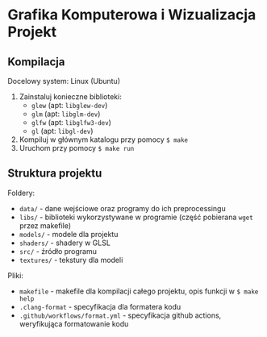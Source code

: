 # Grafika Komputerowa i Wizualizacja Projekt

## Kompilacja

Docelowy system: Linux (Ubuntu)

1. Zainstaluj konieczne biblioteki:
   - `glew` (apt: `libglew-dev`)
   - `glm` (apt: `libglm-dev`)
   - `glfw` (apt: `libglfw3-dev`)
   - `gl` (apt: `libgl-dev`)
2. Kompiluj w głównym katalogu przy pomocy `$ make`
3. Uruchom przy pomocy `$ make run`

## Struktura projektu

Foldery:

- `data/` - dane wejściowe oraz programy do ich preprocessingu
- `libs/` - biblioteki wykorzystywane w programie (część pobierana `wget` przez makefile)
- `models/` - modele dla projektu
- `shaders/` - shadery w GLSL
- `src/` - źródło programu
- `textures/` - tekstury dla modeli

Pliki:

- `makefile` - makefile dla kompilacji całego projektu, opis funkcji w `$ make help`
- `.clang-format` - specyfikacja dla formatera kodu
- `.github/workflows/format.yml` - specyfikacja github actions, weryfikująca formatowanie kodu
